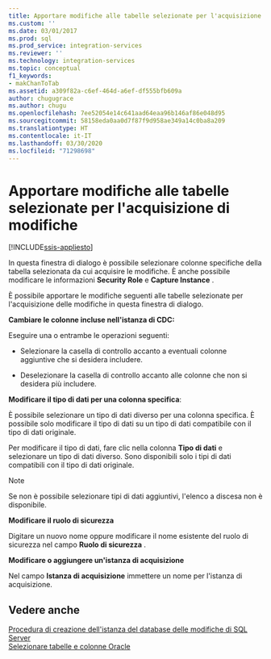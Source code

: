 ```yaml
---
title: Apportare modifiche alle tabelle selezionate per l'acquisizione di modifiche | Microsoft Docs
ms.custom: ''
ms.date: 03/01/2017
ms.prod: sql
ms.prod_service: integration-services
ms.reviewer: ''
ms.technology: integration-services
ms.topic: conceptual
f1_keywords:
- makChanToTab
ms.assetid: a309f82a-c6ef-464d-a6ef-df555bfb609a
author: chugugrace
ms.author: chugu
ms.openlocfilehash: 7ee52054e14c641aad64eaa96b146af86e048d95
ms.sourcegitcommit: 58158eda0aa0d7f87f9d958ae349a14c0ba8a209
ms.translationtype: HT
ms.contentlocale: it-IT
ms.lasthandoff: 03/30/2020
ms.locfileid: "71298698"
---
```

# <a name="make-changes-to-the-tables-selected-for-capturing-changes"></a>Apportare modifiche alle tabelle selezionate per l'acquisizione di modifiche

[!INCLUDE[ssis-appliesto](../../includes/ssis-appliesto-ssvrpluslinux-asdb-asdw-xxx.md)]


  In questa finestra di dialogo è possibile selezionare colonne specifiche della tabella selezionata da cui acquisire le modifiche. È anche possibile modificare le informazioni **Security Role** e **Capture Instance** .  
  
 È possibile apportare le modifiche seguenti alle tabelle selezionate per l'acquisizione delle modifiche in questa finestra di dialogo.  
  
 **Cambiare le colonne incluse nell'istanza di CDC:**  
  
 Eseguire una o entrambe le operazioni seguenti:  
  
-   Selezionare la casella di controllo accanto a eventuali colonne aggiuntive che si desidera includere.  
  
-   Deselezionare la casella di controllo accanto alle colonne che non si desidera più includere.  
  
 **Modificare il tipo di dati per una colonna specifica**:  
  
 È possibile selezionare un tipo di dati diverso per una colonna specifica. È possibile solo modificare il tipo di dati su un tipo di dati compatibile con il tipo di dati originale.  
  
 Per modificare il tipo di dati, fare clic nella colonna **Tipo di dati** e selezionare un tipo di dati diverso. Sono disponibili solo i tipi di dati compatibili con il tipo di dati originale.  
  
> [!NOTE]  
>  Se non è possibile selezionare tipi di dati aggiuntivi, l'elenco a discesa non è disponibile.  
  
 **Modificare il ruolo di sicurezza**  
  
 Digitare un nuovo nome oppure modificare il nome esistente del ruolo di sicurezza nel campo **Ruolo di sicurezza** .  
  
 **Modificare o aggiungere un'istanza di acquisizione**  
  
 Nel campo **Istanza di acquisizione** immettere un nome per l'istanza di acquisizione.  
  
## <a name="see-also"></a>Vedere anche  
 [Procedura di creazione dell'istanza del database delle modifiche di SQL Server](../../integration-services/change-data-capture/how-to-create-the-sql-server-change-database-instance.md)   
 [Selezionare tabelle e colonne Oracle](../../integration-services/change-data-capture/select-oracle-tables-and-columns.md)  
  
  
